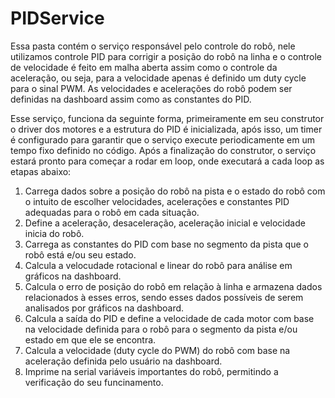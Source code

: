 # PIDService
Essa pasta contém o serviço responsável pelo controle do robô, nele utilizamos controle PID para corrigir a posição do robô na linha e o controle de velocidade é feito em malha aberta assim como o controle da aceleração, ou seja, para a velocidade apenas é definido um duty cycle para o sinal PWM. As velocidades e acelerações do robô podem ser definidas na dashboard assim como as constantes do PID.

Esse serviço, funciona da seguinte forma, primeiramente em seu construtor o driver dos motores e a estrutura do PID é inicializada, após isso, um timer é configurado para garantir que o serviço execute periodicamente em um tempo fixo definido no código. Após a finalização do construtor, o serviço estará pronto para começar a rodar em loop, onde executará a cada loop as etapas abaixo:

1. Carrega dados sobre a posição do robô na pista e o estado do robô com o intuito de escolher velocidades, acelerações e constantes PID adequadas para o robô em cada situação.
2. Define a aceleração, desaceleração, aceleração inicial e velocidade inicia do robô.
3. Carrega as constantes do PID com base no segmento da pista que o robô está e/ou seu estado.
4. Calcula a velocudade rotacional e linear do robô para análise em gráficos na dashboard.
5. Calcula o erro de posição do robô em relação à linha e armazena dados relacionados à esses erros, sendo esses dados possíveis de serem analisados por gráficos na dashboard.
6. Calcula a saída do PID e define a velocidade de cada motor com base na velocidade definida para o robô para o segmento da pista e/ou estado em que ele se encontra.
7. Calcula a velocidade (duty cycle do PWM) do robô com base na aceleração definida pelo usuário na dashboard.
8. Imprime na serial variáveis importantes do robô, permitindo a verificação do seu funcinamento.
